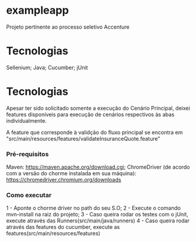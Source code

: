# exampleapp
Projeto pertinente ao processo seletivo Accenture

# Tecnologias
Sellenium;
Java;
Cucumber;
jUnit

# Tecnologias

Apesar ter sido solicitado somente a execução do Cenário Principal, deixei features disponíveis para execução de cenários respectivos às 
abas individualmente.

A feature que corresponde à validção do fluxo principal se encontra em "src/main/resources/features/validateInsuranceQuote.feature"

### Pré-requisitos

Maven: https://maven.apache.org/download.cgi;
ChromeDriver (de acordo com a versão do chorme instalada em sua máquina): https://chromedriver.chromium.org/downloads

### Como executar
 1 - Aponte o chorme driver no path do seu S.O;
 2 - Execute o comando mvn-install na raiz do projeto;
 3 - Caso queira rodar os testes com o jUnit, execute através das Runners(src/main/java/runners)
 4 - Caso queira rodar através das features do cucumber, execute as features(src/main/resources/features)
